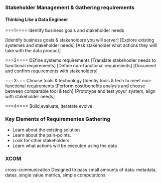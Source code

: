 ### Stakeholder Management & Gathering requirements

#### Thinking Like a Data Engineer

===1====
Identify business goals and stakeholder needs

[Identify business goals & stakeholders you will server]
[Explore existing systemes and stakeholder needs]
[Ask stakeholder what actions they willl take with the data product]

===2====
DEfine systems requirements
[Translate stakehodler needs to functional requirements]
[Define non-functional requirmients]
[Document and confirm requirements with stakeholders]

===3===
Choose tools & technology
[Identiy tools & tech to meet non-functional requirements
[Perform cost/benefits analysis and choose between comparable tool & tech]
[Prototype and test yoyur system, align with stakeholder needs]

===4====
Build,evaluate, iteratate evolve


### Key Elements of Requirementes Gathering

- Learn about the existing solution
- Learn about the pain-points.
- Look for other stakeholders
- Learn what actions will be executed using the data


### XCOM
cross-communication
Designed to pass small amounts of data: metadata, dates, single value metrics, simple computations.
  


